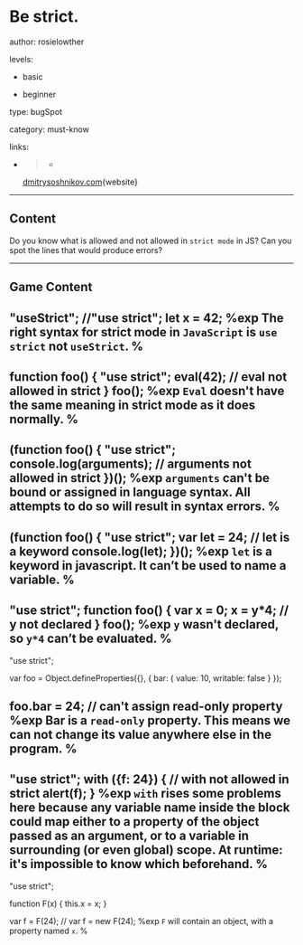 # Be strict.
author: rosielowther

levels:

  - basic

  - beginner

type: bugSpot

category: must-know

links:

  - >-
    [dmitrysoshnikov.com](http://dmitrysoshnikov.com/ecmascript/es5-chapter-2-strict-mode/){website}

---
## Content

Do you know what is allowed and not
allowed in `strict mode` in JS? Can
you spot the lines that would produce
errors?

---
## Game Content

"useStrict";
//"use strict";
let x = 42;
%exp
The right syntax for strict mode
in `JavaScript` is `use strict` not `useStrict`.
%
---
function foo() {
  "use strict";
  eval(42);
// eval not allowed in strict
}
foo();
%exp
`Eval` doesn't have the same meaning in strict
mode as it does normally.
%
---
(function foo() {
  "use strict";
   console.log(arguments);
// arguments not allowed in strict
})();
%exp
`arguments` can't be bound or assigned in
language syntax. All attempts to do so
will result in syntax errors.
%
---
(function foo() {
  "use strict";
   var let = 24;
// let is a keyword
   console.log(let);
})();
%exp
`let` is a keyword in javascript. It can’t
be used to name a variable.
%
---
"use strict";
function foo() {
  var x = 0;
  x = y*4;
// y not declared
}
foo();
%exp
`y` wasn't declared, so `y*4` can’t be evaluated.
%
---
"use strict";

var foo = Object.defineProperties({}, {
  bar: {
    value: 10,
    writable: false
  }
});

foo.bar = 24;
// can't assign read-only property
%exp
Bar is a `read-only` property. This means
we can not change its value anywhere else
in the program.
%
---
"use strict";
with ({f: 24}) {
// with not allowed in strict
  alert(f);
}
%exp
`with` rises some problems here because
any variable name inside the block could map
either to a property of the object passed
as an argument, or to a variable in surrounding
(or even global) scope. At runtime: it's
impossible to know which beforehand.
%
---
"use strict";

function F(x) {
  this.x = x;
}

var f = F(24);
// var f = new F(24);
%exp
`F` will contain an object, with a property named `x`.
%
